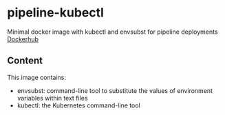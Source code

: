 # pipeline-kubectl

Minimal docker image with kubectl and envsubst for pipeline deployments
[Dockerhub](https://hub.docker.com/r/maykonlf/pipeline-kubectl)

## Content
This image contains:
* envsubst: command-line tool to substitute the values of environment variables within text files
* kubectl: the Kubernetes command-line tool
